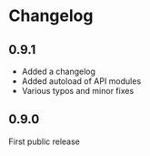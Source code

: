 # Changelog

## 0.9.1

- Added a changelog
- Added autoload of API modules
- Various typos and minor fixes

## 0.9.0

First public release
